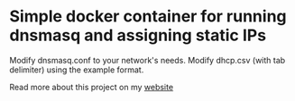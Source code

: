 # Simple docker container for running dnsmasq and assigning static IPs

Modify dnsmasq.conf to your network's needs. Modify dhcp.csv (with tab delimiter) using the example format.

Read more about this project on my [website](https://terascripting.com/articles/dhcp-with-dnsmasq-docker-and-arp-scan/)
